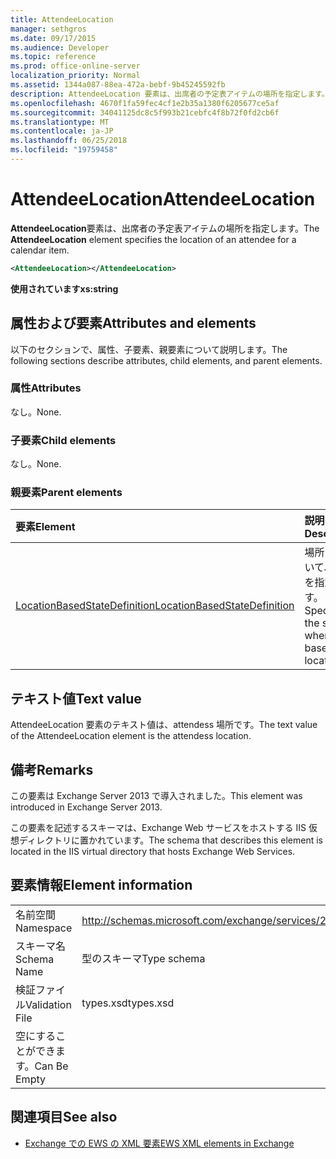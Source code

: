 ```yaml
---
title: AttendeeLocation
manager: sethgros
ms.date: 09/17/2015
ms.audience: Developer
ms.topic: reference
ms.prod: office-online-server
localization_priority: Normal
ms.assetid: 1344a087-88ea-472a-bebf-9b45245592fb
description: AttendeeLocation 要素は、出席者の予定表アイテムの場所を指定します。
ms.openlocfilehash: 4670f1fa59fec4cf1e2b35a1380f6205677ce5af
ms.sourcegitcommit: 34041125dc8c5f993b21cebfc4f8b72f0fd2cb6f
ms.translationtype: MT
ms.contentlocale: ja-JP
ms.lasthandoff: 06/25/2018
ms.locfileid: "19759458"
---
```

# <a name="attendeelocation"></a><span data-ttu-id="30982-103">AttendeeLocation</span><span class="sxs-lookup"><span data-stu-id="30982-103">AttendeeLocation</span></span>

<span data-ttu-id="30982-104">**AttendeeLocation**要素は、出席者の予定表アイテムの場所を指定します。</span><span class="sxs-lookup"><span data-stu-id="30982-104">The **AttendeeLocation** element specifies the location of an attendee for a calendar item.</span></span> 
  
```XML
<AttendeeLocation></AttendeeLocation>
```

 <span data-ttu-id="30982-105">**使用されています**</span><span class="sxs-lookup"><span data-stu-id="30982-105">**xs:string**</span></span>
## <a name="attributes-and-elements"></a><span data-ttu-id="30982-106">属性および要素</span><span class="sxs-lookup"><span data-stu-id="30982-106">Attributes and elements</span></span>

<span data-ttu-id="30982-107">以下のセクションで、属性、子要素、親要素について説明します。</span><span class="sxs-lookup"><span data-stu-id="30982-107">The following sections describe attributes, child elements, and parent elements.</span></span>
  
### <a name="attributes"></a><span data-ttu-id="30982-108">属性</span><span class="sxs-lookup"><span data-stu-id="30982-108">Attributes</span></span>

<span data-ttu-id="30982-109">なし。</span><span class="sxs-lookup"><span data-stu-id="30982-109">None.</span></span>
  
### <a name="child-elements"></a><span data-ttu-id="30982-110">子要素</span><span class="sxs-lookup"><span data-stu-id="30982-110">Child elements</span></span>

<span data-ttu-id="30982-111">なし。</span><span class="sxs-lookup"><span data-stu-id="30982-111">None.</span></span>
  
### <a name="parent-elements"></a><span data-ttu-id="30982-112">親要素</span><span class="sxs-lookup"><span data-stu-id="30982-112">Parent elements</span></span>

|<span data-ttu-id="30982-113">**要素**</span><span class="sxs-lookup"><span data-stu-id="30982-113">**Element**</span></span>|<span data-ttu-id="30982-114">**説明**</span><span class="sxs-lookup"><span data-stu-id="30982-114">**Description**</span></span>|
|:-----|:-----|
|[<span data-ttu-id="30982-115">LocationBasedStateDefinition</span><span class="sxs-lookup"><span data-stu-id="30982-115">LocationBasedStateDefinition</span></span>](locationbasedstatedefinition.md) <br/> |<span data-ttu-id="30982-116">場所に基づいて、状態を指定します。</span><span class="sxs-lookup"><span data-stu-id="30982-116">Specifies the state when it is based on location.</span></span>  <br/> |
   
## <a name="text-value"></a><span data-ttu-id="30982-117">テキスト値</span><span class="sxs-lookup"><span data-stu-id="30982-117">Text value</span></span>

<span data-ttu-id="30982-118">AttendeeLocation 要素のテキスト値は、attendess 場所です。</span><span class="sxs-lookup"><span data-stu-id="30982-118">The text value of the AttendeeLocation element is the attendess location.</span></span>
  
## <a name="remarks"></a><span data-ttu-id="30982-119">備考</span><span class="sxs-lookup"><span data-stu-id="30982-119">Remarks</span></span>

<span data-ttu-id="30982-120">この要素は Exchange Server 2013 で導入されました。</span><span class="sxs-lookup"><span data-stu-id="30982-120">This element was introduced in Exchange Server 2013.</span></span>
  
<span data-ttu-id="30982-121">この要素を記述するスキーマは、Exchange Web サービスをホストする IIS 仮想ディレクトリに置かれています。</span><span class="sxs-lookup"><span data-stu-id="30982-121">The schema that describes this element is located in the IIS virtual directory that hosts Exchange Web Services.</span></span>
  
## <a name="element-information"></a><span data-ttu-id="30982-122">要素情報</span><span class="sxs-lookup"><span data-stu-id="30982-122">Element information</span></span>

|||
|:-----|:-----|
|<span data-ttu-id="30982-123">名前空間</span><span class="sxs-lookup"><span data-stu-id="30982-123">Namespace</span></span>  <br/> |http://schemas.microsoft.com/exchange/services/2006/types  <br/> |
|<span data-ttu-id="30982-124">スキーマ名</span><span class="sxs-lookup"><span data-stu-id="30982-124">Schema Name</span></span>  <br/> |<span data-ttu-id="30982-125">型のスキーマ</span><span class="sxs-lookup"><span data-stu-id="30982-125">Type schema</span></span>  <br/> |
|<span data-ttu-id="30982-126">検証ファイル</span><span class="sxs-lookup"><span data-stu-id="30982-126">Validation File</span></span>  <br/> |<span data-ttu-id="30982-127">types.xsd</span><span class="sxs-lookup"><span data-stu-id="30982-127">types.xsd</span></span>  <br/> |
|<span data-ttu-id="30982-128">空にすることができます。</span><span class="sxs-lookup"><span data-stu-id="30982-128">Can Be Empty</span></span>  <br/> ||
   
## <a name="see-also"></a><span data-ttu-id="30982-129">関連項目</span><span class="sxs-lookup"><span data-stu-id="30982-129">See also</span></span>

- [<span data-ttu-id="30982-130">Exchange での EWS の XML 要素</span><span class="sxs-lookup"><span data-stu-id="30982-130">EWS XML elements in Exchange</span></span>](ews-xml-elements-in-exchange.md)

